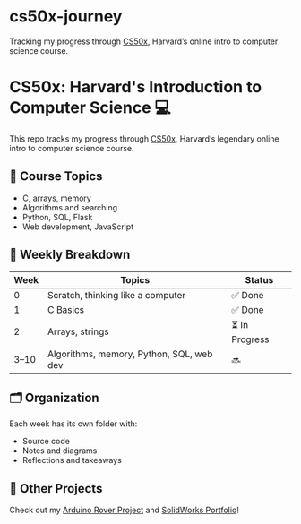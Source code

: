 # cs50x-journey
Tracking my progress through [CS50x](https://cs50.harvard.edu/x/), Harvard’s online intro to computer science course.


# CS50x: Harvard's Introduction to Computer Science 💻

This repo tracks my progress through [CS50x](https://cs50.harvard.edu/x/), Harvard’s legendary online intro to computer science course.

## 📘 Course Topics
- C, arrays, memory
- Algorithms and searching
- Python, SQL, Flask
- Web development, JavaScript

## 📅 Weekly Breakdown

| Week | Topics | Status |
|------|--------|--------|
| 0 | Scratch, thinking like a computer | ✅ Done |
| 1 | C Basics | ✅ Done |
| 2 | Arrays, strings | ⏳ In Progress |
| 3–10 | Algorithms, memory, Python, SQL, web dev | 🔜 |

## 🗂️ Organization
Each week has its own folder with:
- Source code
- Notes and diagrams
- Reflections and takeaways

## 🚀 Other Projects
Check out my [Arduino Rover Project](https://github.com/your-username/arduino-rover-project) and [SolidWorks Portfolio](https://github.com/your-username/solidworks-portfolio)!
